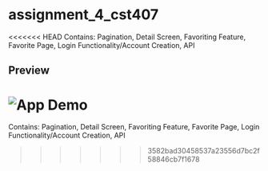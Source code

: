 # assignment_4_cst407

<<<<<<< HEAD
Contains: Pagination, Detail Screen, Favoriting Feature, Favorite Page, Login Functionality/Account Creation, API

## Preview

![App Demo](app-4-demo.gif)
=======
Contains:
 Pagination, Detail Screen, Favoriting Feature, Favorite Page, Login Functionality/Account Creation, API 
>>>>>>> 3582bad30458537a23556d7bc2f58846cb7f1678
